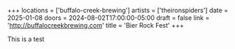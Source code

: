 +++
locations = ['buffalo-creek-brewing']
artists = ['theironspiders']
date = 2025-01-08
doors = 2024-08-02T17:00:00-05:00
draft = false
link = 'http://buffalocreekbrewing.com'
title = 'Bier Rock Fest'
+++

This is a test
